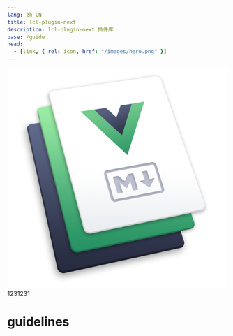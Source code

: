 ```yaml
---
lang: zh-CN
title: lcl-plugin-next
description: lcl-plugin-next 插件库
base: /guide
head:
  - [link, { rel: icon, href: "/images/hero.png" }]
---
```


![VuePress Logo](/images/hero.png)
1231231

# guidelines
